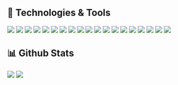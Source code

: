 ## 🔧 Technologies & Tools

![](https://img.shields.io/badge/Code-Typescript-informational?style=for-the-badge&logo=Typescript&color=8b690b&logoColor=3178C6&colorA=black)
![](https://img.shields.io/badge/Code-Python-informational?style=for-the-badge&logo=python&color=8b690b&logoColor=3776AB&colorA=black)
![](https://img.shields.io/badge/Code-Java-informational?style=for-the-badge&logo=java&color=8b690b&logoColor=007396&colorA=black)
![](https://img.shields.io/badge/Code-Clojure-informational?style=for-the-badge&logo=clojure&color=8b690b&logoColor=5881D8&colorA=black)
![](https://img.shields.io/badge/Code-Csharp-informational?style=for-the-badge&logo=c-sharp&color=8b690b&logoColor=239120&colorA=black)
![](https://img.shields.io/badge/Framework-React-informational?style=for-the-badge&logo=react&color=blue&logoColor=61DAFB&colorA=black)
![](https://img.shields.io/badge/Framework-Django-informational?style=for-the-badge&logo=django&color=blue&logoColor=092E20&colorA=black)
![](https://img.shields.io/badge/Framework-Angular-informational?style=for-the-badge&logo=Angular&color=blue&logoColor=DD0031&colorA=black)
![](https://img.shields.io/badge/Framework-Spring-informational?style=for-the-badge&logo=Spring&color=blue&logoColor=6DB33F&colorA=black)
![](https://img.shields.io/badge/Framework-\.NET_Core-informational?style=for-the-badge&logo=.net&color=blue&logoColor=5C2D91&colorA=black)
![](https://img.shields.io/badge/Runtime-NodeJS-informational?style=for-the-badge&logo=node.js&color=blue&logoColor=339933&colorA=black)
![](https://img.shields.io/badge/DB-MySQL-informational?style=for-the-badge&logo=mysql&color=16943e&logoColor=4479A1&colorA=black)
![](https://img.shields.io/badge/DB-Postgre-informational?style=for-the-badge&logo=postgresql&color=16943e&logoColor=336791&colorA=black)
![](https://img.shields.io/badge/DB-MongoDB-informational?style=for-the-badge&logo=mongodb&color=16943e&logoColor=47A248&colorA=black)
![](https://img.shields.io/badge/DB-OracleDB-informational?style=for-the-badge&logo=oracle&color=16943e&logoColor=F80000&colorA=black)
![](https://img.shields.io/badge/Editor-VSCode-informational?style=for-the-badge&logo=visual-studio-code&color=007ACC&logoColor=007ACC&colorA=black)
![](https://img.shields.io/badge/Editor-Vim-informational?style=for-the-badge&logo=vim&color=007ACC&logoColor=019733&colorA=black)
![](https://img.shields.io/badge/Others-Tensorflow-informational?style=for-the-badge&logo=Tensorflow&color=50006b&colorA=black)
![](https://img.shields.io/badge/Others-Git-informational?style=for-the-badge&logo=git&color=50006b&colorA=black)


## 📊 Github Stats
<p float="left">
    <img align="center" src="https://github-readme-stats.vercel.app/api?username=takimiro&theme=gotham&show_icons=true" />
    <img align="center" src="https://github-readme-stats.vercel.app/api/top-langs/?username=takimiro&hide=jupyther&langs_count=6&layout=compact&theme=gotham&show_icons=true" />
</p>

<!--
**Takimiro/Takimiro** is a ✨ _special_ ✨ repository because its `README.md` (this file) appears on your GitHub profile.

Here are some ideas to get you started:

- 🔭 I’m currently working on ...
- 🌱 I’m currently learning ...
- 👯 I’m looking to collaborate on ...
- 🤔 I’m looking for help with ...
- 💬 Ask me about ...
- 📫 How to reach me: ...
- 😄 Pronouns: ...
- ⚡ Fun fact: ...
-->
